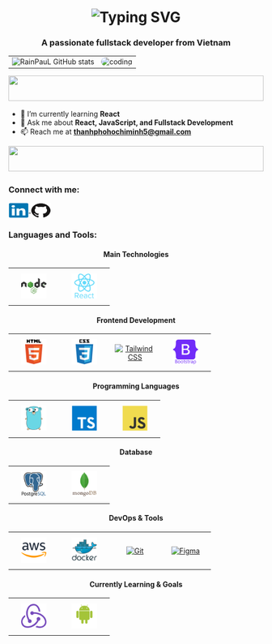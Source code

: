 <div align="center">
    <h1>
        <img src="https://readme-typing-svg.herokuapp.com?font=Jetbrains+mono&size=40&duration=3000&color=17aaec&center=true&vCenter=true&width=435&lines=+Hi..+I'm+RainPauL;This+is..;..my+Github..;" alt="Typing SVG"/>
    </h1>
</div>


<h3 align="center">A passionate fullstack developer from Vietnam</h3>

<table align="center">
  <tr>
    <td>
      <img src="https://github-readme-stats.vercel.app/api?username=catchmeifyoucan99&show_icons=true&theme=transparent" alt="RainPauL GitHub stats" style="width:100%; height:auto;">
    </td>
    <td>
      <img alt="coding" width="100%" height="190px" src="https://github.com/catchmeifyoucan99/catchmeifyoucan99/blob/main/anime.gif" style="border-radius: 30px;">
    </td>
  </tr>
</table>

<div align=center>
   <a href="https://github.com/catchmeifyoucan99">
   <img height=50 width=100% src="https://github.com/catchmeifyoucan99/catchmeifyoucan99/blob/main/divider.gif">
   </a>
</div>

- 🌱 I’m currently learning **React**
- 💬 Ask me about **React, JavaScript, and Fullstack Development**
- 📫 Reach me at **thanhphohochiminh5@gmail.com**

<div align=center>
   <a href="https://github.com/catchmeifyoucan99">
   <img height=50 width=100% src="https://github.com/catchmeifyoucan99/catchmeifyoucan99/blob/main/divider.gif">
   </a>
</div>


<h3 align="left">Connect with me:</h3>
<p align="left">
  <a href="https://linkedin.com/in/your-linkedin-profile" target="blank">
    <img align="center" src="https://raw.githubusercontent.com/devicons/devicon/master/icons/linkedin/linkedin-original.svg" alt="LinkedIn" height="30" width="40" />
  </a>
  <a href="https://github.com/catchmeifyoucan99" target="blank">
    <img align="center" src="https://raw.githubusercontent.com/devicons/devicon/master/icons/github/github-original.svg" alt="GitHub" height="30" width="40" />
  </a>
</p>


<h3 align="left">Languages and Tools:</h3>

<h4 align="center">Main Technologies</h4>
<table align="center">
  <tr>
    <td align="center" width="80" style="padding: 10px;">
      <a href="https://nodejs.org" target="_blank" rel="noreferrer">
        <img src="https://raw.githubusercontent.com/devicons/devicon/master/icons/nodejs/nodejs-original-wordmark.svg" alt="Node.js" width="50" height="50"/>
      </a>
    </td>
    <td align="center" width="80" style="padding: 10px;">
      <a href="https://reactjs.org/" target="_blank" rel="noreferrer">
        <img src="https://raw.githubusercontent.com/devicons/devicon/master/icons/react/react-original-wordmark.svg" alt="React" width="50" height="50"/>
      </a>
    </td>
  </tr>
</table>

<h4 align="center">Frontend Development</h4>
<table align="center">
  <tr>
    <td align="center" width="80" style="padding: 10px;">
      <a href="https://www.w3.org/html/" target="_blank" rel="noreferrer">
        <img src="https://raw.githubusercontent.com/devicons/devicon/master/icons/html5/html5-original-wordmark.svg" alt="HTML5" width="50" height="50"/>
      </a>
    </td>
    <td align="center" width="80" style="padding: 10px;">
      <a href="https://www.w3schools.com/css/" target="_blank" rel="noreferrer">
        <img src="https://raw.githubusercontent.com/devicons/devicon/master/icons/css3/css3-original-wordmark.svg" alt="CSS3" width="50" height="50"/>
      </a>
    </td>
    <td align="center" width="80" style="padding: 10px;">
      <a href="https://tailwindcss.com/" target="_blank" rel="noreferrer">
        <img src="https://www.vectorlogo.zone/logos/tailwindcss/tailwindcss-icon.svg" alt="Tailwind CSS" width="50" height="50"/>
      </a>
    </td>
    <td align="center" width="80" style="padding: 10px;">
      <a href="https://getbootstrap.com" target="_blank" rel="noreferrer">
        <img src="https://raw.githubusercontent.com/devicons/devicon/master/icons/bootstrap/bootstrap-plain-wordmark.svg" alt="Bootstrap" width="50" height="50"/>
      </a>
    </td>
  </tr>
</table>

<h4 align="center">Programming Languages</h4>
<table align="center">
  <tr>
    <td align="center" width="80" style="padding: 10px;">
      <a href="https://golang.org" target="_blank" rel="noreferrer">
        <img src="https://raw.githubusercontent.com/devicons/devicon/master/icons/go/go-original.svg" alt="Go" width="50" height="50"/>
      </a>
    </td>
    <td align="center" width="80" style="padding: 10px;">
      <a href="https://www.typescriptlang.org/" target="_blank" rel="noreferrer">
        <img src="https://raw.githubusercontent.com/devicons/devicon/master/icons/typescript/typescript-original.svg" alt="TypeScript" width="50" height="50"/>
      </a>
    </td>
    <td align="center" width="80" style="padding: 10px;">
      <a href="https://developer.mozilla.org/en-US/docs/Web/JavaScript" target="_blank" rel="noreferrer">
        <img src="https://raw.githubusercontent.com/devicons/devicon/master/icons/javascript/javascript-original.svg" alt="JavaScript" width="50" height="50"/>
      </a>
    </td>
  </tr>
</table>

<h4 align="center">Database</h4>
<table align="center">
  <tr>
    <td align="center" width="80" style="padding: 10px;">
      <a href="https://www.postgresql.org" target="_blank" rel="noreferrer">
        <img src="https://raw.githubusercontent.com/devicons/devicon/master/icons/postgresql/postgresql-original-wordmark.svg" alt="PostgreSQL" width="50" height="50"/>
      </a>
    </td>
    <td align="center" width="80" style="padding: 10px;">
      <a href="https://www.mongodb.com/" target="_blank" rel="noreferrer">
        <img src="https://raw.githubusercontent.com/devicons/devicon/master/icons/mongodb/mongodb-original-wordmark.svg" alt="MongoDB" width="50" height="50"/>
      </a>
    </td>
  </tr>
</table>

<h4 align="center">DevOps & Tools</h4>
<table align="center">
  <tr>
    <td align="center" width="80" style="padding: 10px;">
      <a href="https://aws.amazon.com" target="_blank" rel="noreferrer">
        <img src="https://raw.githubusercontent.com/devicons/devicon/master/icons/amazonwebservices/amazonwebservices-original-wordmark.svg" alt="AWS" width="50" height="50"/>
      </a>
    </td>
    <td align="center" width="80" style="padding: 10px;">
      <a href="https://www.docker.com/" target="_blank" rel="noreferrer">
        <img src="https://raw.githubusercontent.com/devicons/devicon/master/icons/docker/docker-original-wordmark.svg" alt="Docker" width="50" height="50"/>
      </a>
    </td>
    <td align="center" width="80" style="padding: 10px;">
      <a href="https://git-scm.com/" target="_blank" rel="noreferrer">
        <img src="https://www.vectorlogo.zone/logos/git-scm/git-scm-icon.svg" alt="Git" width="50" height="50"/>
      </a>
    </td>
    <td align="center" width="80" style="padding: 10px;">
      <a href="https://www.figma.com/" target="_blank" rel="noreferrer">
        <img src="https://www.vectorlogo.zone/logos/figma/figma-icon.svg" alt="Figma" width="50" height="50"/>
      </a>
    </td>
  </tr>
</table>

<h4 align="center">Currently Learning & Goals</h4>
<table align="center">
  <tr>
    <td align="center" width="80" style="padding: 10px;">
      <a href="https://redux.js.org" target="_blank" rel="noreferrer">
        <img src="https://raw.githubusercontent.com/devicons/devicon/master/icons/redux/redux-original.svg" alt="Redux" width="50" height="50"/>
      </a>
    </td>
    <td align="center" width="80" style="padding: 10px;">
      <a href="https://developer.android.com" target="_blank" rel="noreferrer">
        <img src="https://raw.githubusercontent.com/devicons/devicon/master/icons/android/android-original-wordmark.svg" alt="Android" width="50" height="50"/>
      </a>
    </td>
  </tr>
</table>

